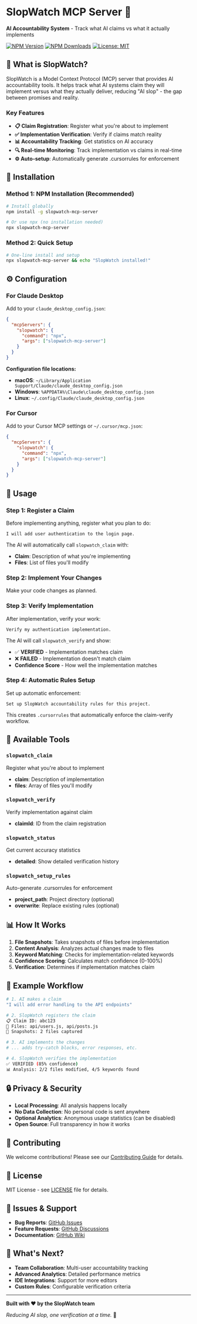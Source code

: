 # SlopWatch MCP Server 🎯

**AI Accountability System** - Track what AI claims vs what it actually implements

[![NPM Version](https://img.shields.io/npm/v/slopwatch-mcp-server)](https://www.npmjs.com/package/slopwatch-mcp-server)
[![NPM Downloads](https://img.shields.io/npm/dt/slopwatch-mcp-server)](https://www.npmjs.com/package/slopwatch-mcp-server)
[![License: MIT](https://img.shields.io/badge/License-MIT-yellow.svg)](https://opensource.org/licenses/MIT)

## 🎯 What is SlopWatch?

SlopWatch is a Model Context Protocol (MCP) server that provides AI accountability tools. It helps track what AI systems claim they will implement versus what they actually deliver, reducing "AI slop" - the gap between promises and reality.

### Key Features

- **📋 Claim Registration**: Register what you're about to implement
- **✅ Implementation Verification**: Verify if claims match reality  
- **📊 Accountability Tracking**: Get statistics on AI accuracy
- **🔍 Real-time Monitoring**: Track implementation vs claims in real-time
- **⚙️ Auto-setup**: Automatically generate .cursorrules for enforcement

## 🚀 Installation

### Method 1: NPM Installation (Recommended)

```bash
# Install globally
npm install -g slopwatch-mcp-server

# Or use npx (no installation needed)
npx slopwatch-mcp-server
```

### Method 2: Quick Setup

```bash
# One-line install and setup
npx slopwatch-mcp-server && echo "SlopWatch installed!"
```

## ⚙️ Configuration

### For Claude Desktop

Add to your `claude_desktop_config.json`:

```json
{
  "mcpServers": {
    "slopwatch": {
      "command": "npx",
      "args": ["slopwatch-mcp-server"]
    }
  }
}
```

**Configuration file locations:**
- **macOS**: `~/Library/Application Support/Claude/claude_desktop_config.json`
- **Windows**: `%APPDATA%\Claude\claude_desktop_config.json`
- **Linux**: `~/.config/Claude/claude_desktop_config.json`

### For Cursor

Add to your Cursor MCP settings or `~/.cursor/mcp.json`:

```json
{
  "mcpServers": {
    "slopwatch": {
      "command": "npx",
      "args": ["slopwatch-mcp-server"]
    }
  }
}
```

## 🎯 Usage

### Step 1: Register a Claim

Before implementing anything, register what you plan to do:

```
I will add user authentication to the login page.
```

The AI will automatically call `slopwatch_claim` with:
- **Claim**: Description of what you're implementing
- **Files**: List of files you'll modify

### Step 2: Implement Your Changes

Make your code changes as planned.

### Step 3: Verify Implementation

After implementation, verify your work:

```
Verify my authentication implementation.
```

The AI will call `slopwatch_verify` and show:
- ✅ **VERIFIED** - Implementation matches claim
- ❌ **FAILED** - Implementation doesn't match claim
- **Confidence Score** - How well the implementation matches

### Step 4: Automatic Rules Setup

Set up automatic enforcement:

```
Set up SlopWatch accountability rules for this project.
```

This creates `.cursorrules` that automatically enforce the claim-verify workflow.

## 🔧 Available Tools

### `slopwatch_claim`
Register what you're about to implement
- **claim**: Description of implementation
- **files**: Array of files you'll modify

### `slopwatch_verify`
Verify implementation against claim
- **claimId**: ID from the claim registration

### `slopwatch_status`
Get current accuracy statistics
- **detailed**: Show detailed verification history

### `slopwatch_setup_rules`
Auto-generate .cursorrules for enforcement
- **project_path**: Project directory (optional)
- **overwrite**: Replace existing rules (optional)

## 📊 How It Works

1. **File Snapshots**: Takes snapshots of files before implementation
2. **Content Analysis**: Analyzes actual changes made to files
3. **Keyword Matching**: Checks for implementation-related keywords
4. **Confidence Scoring**: Calculates match confidence (0-100%)
5. **Verification**: Determines if implementation matches claim

## 🎯 Example Workflow

```bash
# 1. AI makes a claim
"I will add error handling to the API endpoints"

# 2. SlopWatch registers the claim
📋 Claim ID: abc123
📁 Files: api/users.js, api/posts.js
📸 Snapshots: 2 files captured

# 3. AI implements the changes
# ... adds try-catch blocks, error responses, etc.

# 4. SlopWatch verifies the implementation
✅ VERIFIED (85% confidence)
📊 Analysis: 2/2 files modified, 4/5 keywords found
```

## 🔒 Privacy & Security

- **Local Processing**: All analysis happens locally
- **No Data Collection**: No personal code is sent anywhere
- **Optional Analytics**: Anonymous usage statistics (can be disabled)
- **Open Source**: Full transparency in how it works

## 🤝 Contributing

We welcome contributions! Please see our [Contributing Guide](CONTRIBUTING.md) for details.

## 📝 License

MIT License - see [LICENSE](LICENSE) file for details.

## 🐛 Issues & Support

- **Bug Reports**: [GitHub Issues](https://github.com/JoodasCode/SlopWatch/issues)
- **Feature Requests**: [GitHub Discussions](https://github.com/JoodasCode/SlopWatch/discussions)
- **Documentation**: [GitHub Wiki](https://github.com/JoodasCode/SlopWatch/wiki)

## 🚀 What's Next?

- **Team Collaboration**: Multi-user accountability tracking
- **Advanced Analytics**: Detailed performance metrics
- **IDE Integrations**: Support for more editors
- **Custom Rules**: Configurable verification criteria

---

**Built with ❤️ by the SlopWatch team**

*Reducing AI slop, one verification at a time.* 🎯 